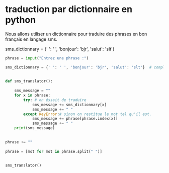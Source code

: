 # traduction par dictionnaire en python
Nous allons utiliser un dictionnaire pour traduire des phrases en bon français en langage sms.

sms_dictionnary = {' ': ' ', 'bonjour': 'bjr', 'salut': 'slt'}

```python
phrase = input("Entrez une phrase :")

sms_dictionnary = {' ': ' ', 'bonjour': 'bjr', 'salut': 'slt'}  # completer le dictionnaire
 
 
def sms_translator():
 
    sms_message = ""
    for x in phrase:
        try: # on éssait de traduire
            sms_message += sms_dictionnary[x]
            sms_message += " "
        except KeyError:# sinon on restitue le mot tel qu'il est.
            sms_message += phrase[phrase.index(x)]
            sms_message += " "
    print(sms_message)
 
 
phrase += ""
 
phrase = [mot for mot in phrase.split(" ")]
 
 
sms_translator()
```
